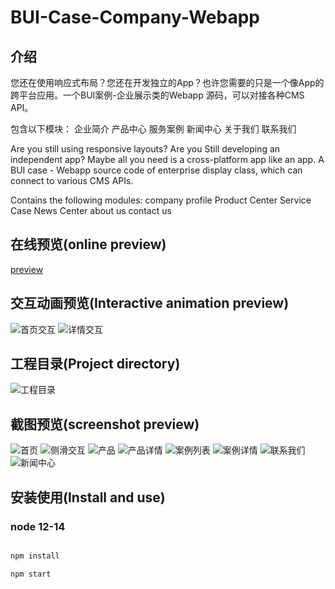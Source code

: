 # BUI-Case-Company-Webapp

## 介绍

您还在使用响应式布局？您还在开发独立的App？也许您需要的只是一个像App的跨平台应用。一个BUI案例-企业展示类的Webapp 源码，可以对接各种CMS API。

包含以下模块：
企业简介
产品中心
服务案例
新闻中心
关于我们
联系我们

Are you still using responsive layouts? Are you Still developing an independent app? Maybe all you need is a cross-platform app like an app. A BUI case - Webapp source code of enterprise display class, which can connect to various CMS APIs.

Contains the following modules:
company profile
Product Center
Service Case
News Center
about us
contact us

## 在线预览(online preview)

[preview](https://www.easybui.com/democases/company/preview.html?url=/democases/company/index.html)

## 交互动画预览(Interactive animation preview)

![首页交互](https://github.com/imouou/bui-case-company-webapp/blob/main/preview/01.gif)
![详情交互](https://github.com/imouou/bui-case-company-webapp/blob/main/preview/02.gif)

## 工程目录(Project directory)

![工程目录](previwe/project.png)

## 截图预览(screenshot preview)

![首页](https://github.com/imouou/bui-case-company-webapp/blob/main/preview/preview.png)
![侧滑交互](https://github.com/imouou/bui-case-company-webapp/blob/main/preview/preview1.png)
![产品](https://github.com/imouou/bui-case-company-webapp/blob/main/preview/preview2.png)
![产品详情](https://github.com/imouou/bui-case-company-webapp/blob/main/preview/preview3.png)
![案例列表](https://github.com/imouou/bui-case-company-webapp/blob/main/preview/preview4.png)
![案例详情](https://github.com/imouou/bui-case-company-webapp/blob/main/preview/preview5.png)
![联系我们](https://github.com/imouou/bui-case-company-webapp/blob/main/preview/preview6.png)
![新闻中心](https://github.com/imouou/bui-case-company-webapp/blob/main/preview/preview7.png)

## 安装使用(Install and use)

### node 12-14

```bash

npm install

npm start
```


